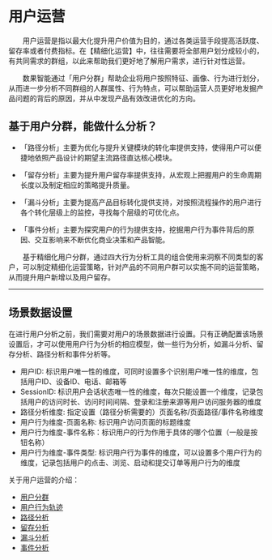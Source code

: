 # 用户运营
&emsp;&emsp;用户运营是指以最大化提升用户价值为目的，通过各类运营手段提高活跃度、留存率或者付费指标。在【精细化运营】中，往往需要将全部用户划分成较小的，有共同需求的群组，以此来帮助我们更好地了解用户需求，进行针对性运营。

&emsp;&emsp;数果智能通过「用户分群」帮助企业将用户按照特征、画像、行为进行划分，从而进一步分析不同群组的人群属性、行为特点，可以帮助运营人员更好地发掘产品问题的背后的原因，并从中发现产品有效改进优化的方向。

## 基于用户分群，能做什么分析？

* 「路径分析」主要为优化与提升关键模块的转化率提供支持，使得用户可以便捷地依照产品设计的期望主流路径直达核心模块。

* 「留存分析」主要为提升用户留存率提供支持，从宏观上把握用户的生命周期长度以及制定相应的策略提升质量。

* 「漏斗分析」主要为提高产品目标转化提供支持，对按照流程操作的用户进行各个转化层级上的监控，寻找每个层级的可优化点。

* 「事件分析」主要为探究用户的行为提供支持，挖掘用户行为事件背后的原因、交互影响来不断优化商业决策和产品智能。

&emsp;&emsp;基于精细化用户分群，通过四大行为分析工具的组合使用来洞察不同类型的客户，可以制定精细化运营策略，针对产品的不同用户群可以实施不同的运营策略，从而提升用户新增以及用户留存。

***
## 场景数据设置<div id="scene-setting"></div>
在进行用户分析之前，我们需要对用户的场景数据进行设置。只有正确配置该场景设置后，才可以使⽤⽤户⾏为分析的相应模型，做⼀些⾏为分析，如漏⽃分析、留存分析、路径分析和事件分析等。

* 用户ID: 标识用户唯一性的维度，可同时设置多个识别用户唯一性的维度，包括用户ID、设备ID、电话、邮箱等
* SessionID: 标识用户会话状态唯一性的维度，每次只能设置一个维度，记录包括用户的访问时长、访问时间间隔、登录和注册来源等用户访问服务器的维度
* 路径分析维度: 指定设置（路径分析需要的）页面名称/页面路径/事件名称维度
* 用户行为维度-页面名称: 标识用户访问页面的标题维度
* 用户行为维度-事件名称：标识用户的行为作用于具体的哪个位置（一般是按钮名称）
* 用户行为维度-事件类型: 标识用户行为事件的维度，可以设置多个用户行为的维度，记录包括用户的点击、浏览、启动和提交订单等用户行为的维度


关于用户运营的介绍：
  * [用户分群](user-segmentation.md)
  * [用户行为轨迹](user-segmentation.md#behavior-trace)
  * [路径分析](path-analytics.md)
  * [留存分析](retation-analytics.md)
  * [漏斗分析](funnel-analytics.md)
  * [事件分析](event-analytics.md)